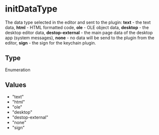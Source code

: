 # initDataType

The data type selected in the editor and sent to the plugin:**text** - the text data,**html** - HTML formatted code,**ole** - OLE object data,**desktop** - the desktop editor data,**destop-external** - the main page data of the desktop app (system messages),**none** - no data will be send to the plugin from the editor,**sign** - the sign for the keychain plugin.

## Type

Enumeration

## Values

- "text"
- "html"
- "ole"
- "desktop"
- "destop-external"
- "none"
- "sign"
